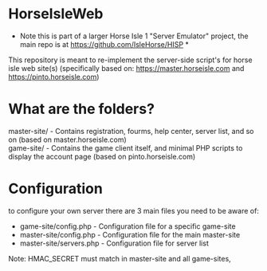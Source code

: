 # HorseIsleWeb
* Note this is part of a larger Horse Isle 1 "Server Emulator" project, the main repo is at https://github.com/IsleHorse/HISP *

This repository is meant to re-implement the server-side script's for horse isle web site(s)
(specifically based on: https://master.horseisle.com and https://pinto.horseisle.com)

# What are the folders?
master-site/ - Contains registration, fourms, help center, server list, and so on (based on master.horseisle.com)          
game-site/ - Contains the game client itself, and minimal PHP scripts to display the account page (based on pinto.horseisle.com)         


# Configuration
to configure your own server there are 3 main files you need to be aware of:
- game-site/config.php - Configuration file for a specific game-site
- master-site/config.php - Configuration file for the main master-site
- master-site/servers.php - Configuration file for server list

Note: HMAC_SECRET must match in master-site and all game-sites,
